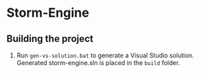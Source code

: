 # Storm-Engine

## Building the project
1. Run `gen-vs-solution.bat` to generate a Visual Studio solution.
Generated storm-engine.sln is placed in the `build` folder.